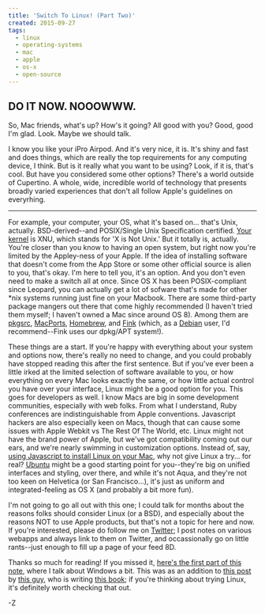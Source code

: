```yaml
---
title: 'Switch To Linux! (Part Two)'
created: 2015-09-27
tags:
  - linux
  - operating-systems
  - mac
  - apple
  - os-x
  - open-source
---
```


## DO IT NOW. NOOOWWW.

So, Mac friends, what's up? How's it going? All good with you? Good, good I'm glad. Look. Maybe we should talk.

I know you like your iPro Airpod. And it's very nice, it is. It's shiny and fast and does things, which are really the top requirements for any computing device, I think. But is it really what you want to be using? Look, if it is, that's cool. But have you considered some other options? There's a world outside of Cupertino. A whole, wide, incredible world of technology that presents broadly varied experiences that don't all follow Apple's guidelines on everyrhing.

---------

For example, your computer, your OS, what it's based on... that's Unix, actually. BSD-derived--and POSIX/Single Unix Specification certified. [Your kernel](https://opensource.apple.com/source/xnu/) is XNU, which stands for 'X is Not Unix.' But it totally is, actually. You're closer than you know to having an open system, but right now you're limited by the Appley-ness of your Apple. If the idea of installing software that doesn't come from the App Store or some other official source is alien to you, that's okay. I'm here to tell you, it's an option. And you don't even need to make a switch all at once. Since OS X has been POSIX-compliant since Leopard, you can actually get a lot of sofware that's made for other *nix systems running just fine on your Macbook. There are some third-party package mangers out there that come highly recommended (I haven't tried them myself; I haven't owned a Mac since around OS 8). Among them are [pkgsrc](http://www.pkgsrc.org/), [MacPorts](http://www.macports.org/), [Homebrew](http://www.macports.org/), and [Fink](http://www.finkproject.org/) (which, as a [Debian](http://debian.org) user, I'd recommend--Fink uses our dpkg/APT system!).

These things are a start. If you're happy with everything about your system and options now, there's really no need to change, and you could probably have stopped reading this after the first sentence. But if you've ever been a little irked at the limited selection of software available to you, or how everything on every Mac looks exactly the same, or how little actual control you have over your interface, Linux might be a good option for you. This goes for developers as well. I know Macs are big in some development communities, especially with web folks. From what I understand, Ruby conferences are indistinguishable from Apple conventions. Javascript hackers are also especially keen on Macs, though that can cause some issues with Apple Webkit vs The Rest Of The World, etc. Linux might not have the brand power of Apple, but we've got compatibility coming out our ears, and we're nearly swimming in customization options. Instead of, say, [using Javascript to install Linux on your Mac](https://www.npmjs.com/package/linux), why not give Linux a try... for real? [Ubuntu](http://ubuntu.org) might be a good starting point for you--they're big on unified interfaces and styling, over there, and while it's not Aqua, and they're not too keen on Helvetica (or San Francisco...), it's just as uniform and integrated-feeling as OS X (and probably a bit more fun).

I'm not going to go all out with this one; I could talk for months about the reasons folks should consider Linux (or a BSD), and especially about the reasons NOT to use Apple products, but that's not a topic for here and now. If you're interested, please do follow me on [Twitter](http://twitter.com/zacanger); I post notes on various webapps and always link to them on Twitter, and occassionally go on little rants--just enough to fill up a page of your feed 8D.

Thanks so much for reading! If you missed it, [here's the first part of this note](https://notes.pinboard.in/u:zacanger/1519026e3458629771c8), where I talk about Windows a bit. This was as an addition to [this post](https://medium.com/@steven_ovadia/opening-linux-even-further-13d2d6289ae0) by [this guy](http://mylinuxrig.com), who is writing [this book](https://manning.com/books/learn-linux/in-a-month-of-lunches); if you're thinking about trying Linux, it's definitely worth checking that out.

-Z
